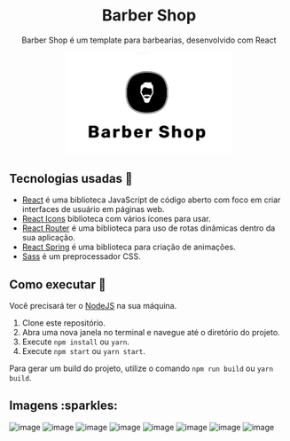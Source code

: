 <h1 align="center">Barber Shop</h1>
<p align="center">Barber Shop é um template para barbearias, desenvolvido com React</p>
<p align="center"><img width=300 src="./barber-shop.png" /></p>

## Tecnologias usadas :rocket:

- [React](https://pt-br.reactjs.org/) é uma biblioteca JavaScript de código aberto com foco em criar interfaces de usuário em páginas web.
- [React Icons](https://react-icons.github.io/react-icons/) biblioteca com vários ícones para usar.
- [React Router](https://reactrouter.com/) é uma biblioteca para uso de rotas dinâmicas dentro da sua aplicação.
- [React Spring](https://react-spring.dev/) é uma biblioteca para criação de animações.
- [Sass](https://sass-lang.com/) é um preprocessador CSS.

## Como executar :hammer:

Você precisará ter o [NodeJS](https://nodejs.org/en/) na sua máquina.

1. Clone este repositório.
2. Abra uma nova janela no terminal e navegue até o diretório do projeto.
3. Execute `npm install` ou `yarn`.
4. Execute `npm start` ou `yarn start`.

Para gerar um build do projeto, utilize o comando `npm run build` ou `yarn build`.

<h2>Imagens :sparkles:</h2>

![image](https://user-images.githubusercontent.com/59753526/120907471-1e139480-c638-11eb-9db8-5410eb939ff3.png)
![image](https://user-images.githubusercontent.com/59753526/120907541-c0cc1300-c638-11eb-8217-5071aaea9d6c.png)
![image](https://user-images.githubusercontent.com/59753526/120907480-34215500-c638-11eb-83db-0c85842a15b3.png)
![image](https://user-images.githubusercontent.com/59753526/120907484-3daabd00-c638-11eb-8a79-fee3b12cc20a.png)
![image](https://user-images.githubusercontent.com/59753526/120907511-7ea2d180-c638-11eb-8085-2950a1e5f6a3.png)
![image](https://user-images.githubusercontent.com/59753526/120907489-4e5b3300-c638-11eb-980e-318c0ec36adf.png)
![image](https://user-images.githubusercontent.com/59753526/120907534-b0b43380-c638-11eb-883e-93806534acd8.png)
![image](https://user-images.githubusercontent.com/59753526/120907524-91b5a180-c638-11eb-9b5c-e8fa89d5e263.png)
